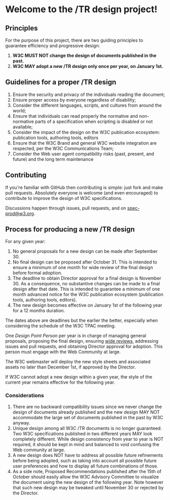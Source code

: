 # Welcome to the /TR design project!

## Principles

For the purpose of this project, there are two guiding principles to guarantee efficiency and progressive design:

1. **W3C MUST NOT change the design of documents published in the past.**
2. **W3C MAY adopt a new /TR design only once per year, on January 1st.**

## Guidelines for a proper /TR design

1. Ensure the security and privacy of the individuals reading the document;
2. Ensure proper access by everyone regardless of disability;
3. Consider the different languages, scripts, and cultures from around the world;
4. Ensure that individuals can read properly the normative and non-normative parts of a specification when scripting is disabled or not available;
5. Consider the impact of the design on the W3C publication ecosystem: publication tools, authoring tools, editors
6. Ensure that the W3C Brand and general W3C website integration are respected, per the W3C Communications Team;
7. Consider the Web user agent compatibility risks (past, present, and future) and the long term maintenance

## Contributing

If you're familiar with GitHub then contributing is simple: just fork and make pull requests. Absolutely everyone is welcome (and even encouraged) to contribute to improve the design of W3C specifications.

Discussions happen through issues, pull requests, and on spec-prod@w3.org.

## Process for producing a new /TR design

For any given year:

1. No general proposals for a new design can be made after September 30.
2. No final design can be proposed after October 31. This is intended to ensure a minimum of one month for wide review of the final design before formal adoption.
3. The deadline to obtain Director approval for a final design is November 30. As a consequence, no substantive changes can be made to a final design after that date. This is intended to guarantee a minimum of one month advanced notice for the W3C publication ecosystem (publication tools, authoring tools, editors).
4. The new design becomes effective on January 1st of the following year for a 12 months duration.

The dates above are deadlines but the earlier the better, especially when considering the schedule of the W3C TPAC meeting.

One _Design Point Person_ per year is in charge of managing general proposals, proposing the final design, ensuring [wide reviews](http://www.w3.org/2014/Process-20140801/#wide-review), addressing issues and pull requests, and obtaining Director approval for adoption. This person must engage with the Web Community at large.

The W3C webmaster will deploy the new style sheets and associated assets no later than December 1st, if approved by the Director.

If W3C cannot adopt a new design within a given year, the style of the current year remains effective for the following year.

### Considerations

1. There are no backward compatibility issues since we never change the design of documents already published and the new design MAY NOT accommodate the large set of documents published in the past by W3C anyway.
2. Unique design among all W3C /TR documents is no longer guaranteed. Two W3C specifications published in two different years MAY look completely different. While design consistency from year to year is NOT required, it should be kept in mind and balanced to void confusing the Web community at large.
3. A new design does NOT have to address all possible future refinements before being adopted, such as taking into account all possible future user preferences and how to display all future combinations of those.
4. As a side note, Proposed Recommendations published after the 15th of October should easily allow the W3C Advisory Committee to visualize the document using the new design of the following year. Note however that such new design may be tweaked until November 30 or rejected by the Director.
